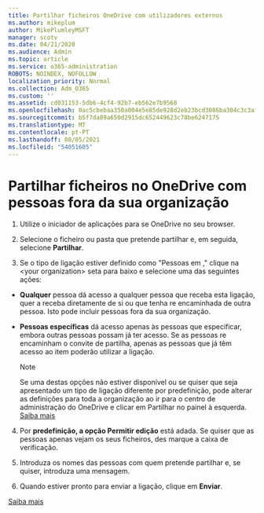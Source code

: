 ```yaml
---
title: Partilhar ficheiros OneDrive com utilizadores externos
ms.author: mikeplum
author: MikePlumleyMSFT
manager: scotv
ms.date: 04/21/2020
ms.audience: Admin
ms.topic: article
ms.service: o365-administration
ROBOTS: NOINDEX, NOFOLLOW
localization_priority: Normal
ms.collection: Adm_O365
ms.custom: ''
ms.assetid: cd031153-5db6-4cf4-92b7-eb562e7b9568
ms.openlocfilehash: 0ac5cbebaa350a004e5e85de928d2eb23bcd3086ba304c3c3afdfa9c13e42188
ms.sourcegitcommit: b5f7da89a650d2915dc652449623c78be6247175
ms.translationtype: MT
ms.contentlocale: pt-PT
ms.lasthandoff: 08/05/2021
ms.locfileid: "54051605"
---
```

# <a name="share-files-in-onedrive-with-people-outside-your-organization"></a>Partilhar ficheiros no OneDrive com pessoas fora da sua organização

1. Utilize o iniciador de aplicações para se OneDrive no seu browser. 
    
2. Selecione o ficheiro ou pasta que pretende partilhar e, em seguida, selecione **Partilhar**. 
    
3. Se o tipo de ligação estiver definido como "Pessoas em ," clique na \<your organization\> seta para baixo e selecione uma das seguintes ações: 
    
  - **Qualquer** pessoa dá acesso a qualquer pessoa que receba esta ligação, quer a receba diretamente de si ou que tenha re encaminhada de outra pessoa. Isto pode incluir pessoas fora da sua organização. 
    
  - **Pessoas específicas** dá acesso apenas às pessoas que especificar, embora outras pessoas possam já ter acesso. Se as pessoas re encaminham o convite de partilha, apenas as pessoas que já têm acesso ao item poderão utilizar a ligação. 
    
    > [!NOTE]
    > Se uma destas opções não estiver disponível ou se quiser que seja apresentado um tipo de ligação diferente por predefinição, pode  alterar as definições para toda a organização ao ir para o centro de administração do OneDrive e clicar em Partilhar no painel à esquerda. [Saiba mais](https://go.microsoft.com/fwlink/?linkid=871961)
  
4. Por **predefinição, a opção Permitir edição** está adada. Se quiser que as pessoas apenas vejam os seus ficheiros, des marque a caixa de verificação. 
    
5. Introduza os nomes das pessoas com quem pretende partilhar e, se quiser, introduza uma mensagem.
    
6. Quando estiver pronto para enviar a ligação, clique em **Enviar**. 
    
[Saiba mais](https://go.microsoft.com/fwlink/?linkid=871861)
  

